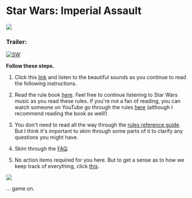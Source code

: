 # Star Wars: Imperial Assault

![](http://i.imgur.com/y1LflAy.png?1)

### Trailer:  
[![SW](http://img.youtube.com/vi/lFUkS6UvK3o/0.jpg)](https://www.youtube.com/watch?v=lFUkS6UvK3o "SW")


**Follow these steps.**

1. Click this [link](https://www.youtube.com/watch?v=UDZa6SdnAgo) and listen to the beautiful sounds as you continue to read the following instructions.

2. Read the rule book [here](https://images-cdn.fantasyflightgames.com/filer_public/84/fc/84fcff54-eafe-45ec-acf4-538a86e1acfc/imperial_assault_learn_to_play_guide.pdf). Feel free to continue listening to Star Wars music as you read these rules. If you're not a fan of reading, you can watch someone on YouTube go through the rules [here](https://youtu.be/sCXZfZSDTvw
) (although I recommend reading the book as well!)


3. You don't need to read all the way through the [rules reference guide](https://images-cdn.fantasyflightgames.com/filer_public/ef/86/ef866943-534b-429e-b8db-7d99875431b7/imperial_assault_rules_reference_guide.pdf). But I think it's important to skim through some parts of it to clarify any questions you might have. 

4. Skim through the [FAQ](https://images-cdn.fantasyflightgames.com/filer_public/4c/be/4cbe8a20-4066-4348-ab6f-f9d0d45bd8c1/swi_faq_v22.pdf).

5. No action items required for you here. But to get a sense as to how we keep track of everything, click [this](https://images-cdn.fantasyflightgames.com/filer_public/61/d5/61d51b57-523e-4413-9a3b-884d145a1af4/campaignlog.pdf).

![](http://i.imgur.com/4rorTuV.jpg)

... game on.

